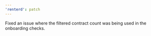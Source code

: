 ```yaml
---
'renterd': patch
---
```


Fixed an issue where the filtered contract count was being used in the onboarding checks.
